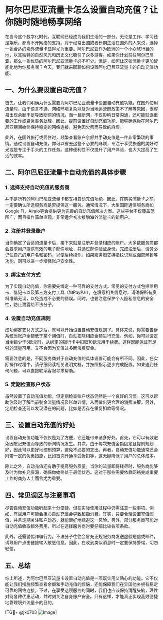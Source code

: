 # 阿尔巴尼亚流量卡怎么设置自动充值？让你随时随地畅享网络

在当今这个数字化时代，互联网已经成为我们生活的一部分。无论是工作、学习还是娱乐，都离不开网络的支持。对于经常出国或者长期生活在国外的人来说，选择一张合适的境外流量卡显得尤为重要。阿尔巴尼亚作为欧洲的一个小众旅行目的地，以其独特的自然风光和历史文化吸引了众多游客。如果你计划前往阿尔巴尼亚，那么一张优质的阿尔巴尼亚流量卡必不可少。但是，如何让这张流量卡更加智能化地为你服务呢？今天，我们就来聊聊如何设置阿尔巴尼亚流量卡的自动充值功能。

## 一、为什么要设置自动充值？

首先，让我们明确为什么需要为阿尔巴尼亚流量卡设置自动充值功能。在国外使用流量时，由于语言不通、网络环境复杂以及对当地运营商政策不了解等原因，很容易出现余额不足导致断网的情况。而一旦断网，不仅影响日常沟通，还可能耽误重要的工作或紧急事务处理。因此，提前设置好自动充值功能，能够确保你在阿尔巴尼亚期间始终保持稳定的网络连接，避免因欠费而导致的麻烦。

此外，在国外旅行或居住时，频繁查看账户余额并手动充值是一件非常繁琐的事情。通过设置自动充值，你可以省去这些不必要的麻烦，专注于享受旅途的美好时光或是专注于手头的工作任务。这种便利性不仅提升了用户体验，也大大提高了生活的效率。

## 二、阿尔巴尼亚流量卡自动充值的具体步骤

### 1. 选择支持自动充值的服务商

并不是所有的阿尔巴尼亚流量卡都支持自动充值功能。因此，在购买流量卡之前，一定要确认所选服务商是否提供这一服务。通常情况下，大型国际通信服务商如Google Fi、Airalo等会提供更为完善的自动充值解决方案。这些平台不仅覆盖范围广，而且操作简单直观，非常适合初次接触海外流量卡的新用户。

### 2. 注册并登录账户

当你确定了合适的流量卡后，接下来就是注册并登录相应的账户。大多数服务商都会要求用户提供有效的电子邮件地址，并通过邮件验证身份。完成注册后，请务必记住自己的用户名和密码，以便后续操作。如果服务商支持指纹识别或面部解锁等功能，则可以进一步增强账户安全性。

### 3. 绑定支付方式

为了实现自动充值，你需要先绑定一种可靠的支付方式。常见的支付方式包括信用卡、借记卡以及第三方支付工具（如PayPal）。在填写相关信息时，请确保所有资料准确无误，以免造成不必要的错误。同时，也要注意保护个人隐私信息的安全性，防止泄露给不法分子。

### 4. 设置自动充值规则

成功绑定支付方式之后，就可以开始设置自动充值规则了。具体来说，你需要告诉系统当账户余额低于某个阈值时，自动扣除相应金额进行充值。例如，你可以设定当余额少于5欧元时，从绑定的银行卡中扣取10欧元用于续费。这样既能保证有足够的流量可用，又不会因为充值过多而浪费资金。

需要注意的是，不同服务商对于自动充值的具体设置可能会有所不同。因此，在实际操作过程中，请仔细阅读相关说明文档，并按照指示逐步完成配置。如果遇到任何问题，可以直接联系客服寻求帮助。

### 5. 定期检查账户状态

虽然设置了自动充值功能，但定期检查账户状态仍然是一个良好的习惯。这可以帮助你及时了解当前剩余流量情况及账单详情，从而做出更合理的消费决策。另外，定期检查还可以发现潜在的问题，比如是否存在重复扣款等情况。

## 三、设置自动充值的好处

设置自动充值功能不仅仅是为了方便，它还能带来诸多好处。首先，它可以有效避免因忘记充值而导致的断网情况发生。其次，由于每次充值金额固定且提前规划好，因此可以更好地控制预算，避免不必要的支出。再者，自动充值功能通常还会附带一定的优惠措施，比如首次开通享受折扣等，这无疑降低了用户的总体成本。

除此之外，自动充值还有助于提高服务质量。当你的流量即将耗尽时，服务商能够及时为你补充资源，确保你始终处于最佳状态。这对于那些需要依靠网络完成重要工作的商务人士而言尤为重要。

## 四、常见误区与注意事项

尽管自动充值功能听起来十分便捷，但在实际使用过程中仍需注意一些事项。例如，有些用户可能会担心自动充值会导致超额消费。其实，只要合理设置充值阈值，并且定期关注账户动态，就能很好地规避这一风险。另外，部分服务商可能对自动充值收取额外费用，所以在选择服务商时要仔细比较各项条款。

此外，还需警惕诈骗行为。不法分子往往会冒充正规服务商发送虚假短信或邮件，诱导用户点击链接输入敏感信息。因此，在收到类似消息时一定要保持警惕，切勿轻信。

## 五、总结

综上所述，为阿尔巴尼亚流量卡设置自动充值是一项既实用又贴心的功能。它不仅能让我们摆脱频繁查看余额和手动充值的烦恼，还能保障我们在异国他乡拥有稳定可靠的网络连接。不过，在享受这项服务的同时，我们也应该保持清醒头脑，理性对待各种优惠活动，并时刻关注自身账户安全。只有这样，才能真正实现高效便捷地管理境外流量卡的目的。

[TG💪+ @jx0703 ![Image](https://github.com/user-attachments/assets/dbca1d08-cadb-493c-b0ec-ad6f7a83f270)]